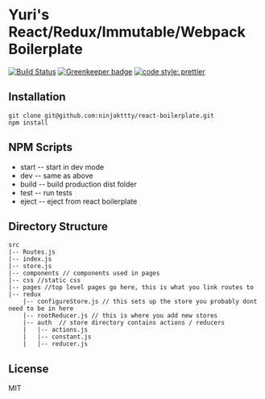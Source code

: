 # Yuri's React/Redux/Immutable/Webpack Boilerplate
[![Build Status](https://travis-ci.org/ninjakttty/react-boilerplate.svg?branch=master)](https://travis-ci.org/ninjakttty/react-boilerplate)
[![Greenkeeper badge](https://badges.greenkeeper.io/ninjakttty/react-boilerplate.svg)](https://greenkeeper.io/)
[![code style: prettier](https://img.shields.io/badge/code_style-prettier-ff69b4.svg)](https://github.com/prettier/prettier)

## Installation

```
git clone git@github.com:ninjakttty/react-boilerplate.git
npm install
```

## NPM Scripts

* start -- start in dev mode
* dev -- same as above
* build -- build production dist folder
* test -- run tests
* eject -- eject from react boilerplate

## Directory Structure

```
src
|-- Routes.js
|-- index.js
|-- store.js
|-- components // components used in pages
|-- css //static css
|-- pages //top level pages go here, this is what you link routes to
|-- redux
    |-- configureStore.js // this sets up the store you probably dont need to be in here
    |-- rootReducer.js // this is where you add new stores
    |-- auth  // store directory contains actions / reducers
    |   |-- actions.js
    |   |-- constant.js
    |   |-- reducer.js
```

## License

MIT
